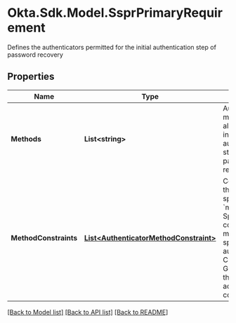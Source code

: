 # Okta.Sdk.Model.SsprPrimaryRequirement
Defines the authenticators permitted for the initial authentication step of password recovery

## Properties

Name | Type | Description | Notes
------------ | ------------- | ------------- | -------------
**Methods** | **List&lt;string&gt;** | Authenticator methods allowed for the initial authentication step of password recovery | [optional] 
**MethodConstraints** | [**List&lt;AuthenticatorMethodConstraint&gt;**](AuthenticatorMethodConstraint.md) | Constraints on the values specified in the &#x60;methods&#x60; array. Specifying a constraint limits methods to specific authenticator(s). Currently, Google OTP is the only accepted constraint. | [optional] 

[[Back to Model list]](../README.md#documentation-for-models) [[Back to API list]](../README.md#documentation-for-api-endpoints) [[Back to README]](../README.md)

